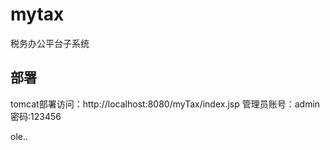 # mytax
税务办公平台子系统
## 部署
tomcat部署访问：http://localhost:8080/myTax/index.jsp
管理员账号：admin
密码:123456

ole..
